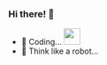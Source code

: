 
### Hi there! 👋 

- 🔭 Coding...    <img src="https://media.giphy.com/media/WUlplcMpOCEmTGBtBW/giphy.gif" width="30"> 
- 🌱 Think like a robot...
    
<!--
### Hi there 👋
**OceanWong1991/OceanWong1991** is a ✨ _special_ ✨ repository because its `README.md` (this file) appears on your GitHub profile.

Here are some ideas to get you started:

- 🔭 I’m currently working on ...
- 🌱 I’m currently learning ...
- 👯 I’m looking to collaborate on ...
- 🤔 I’m looking for help with ...
- 💬 Ask me about ...
- 📫 How to reach me: ...
- 😄 Pronouns: ...
- ⚡ Fun fact: ...  
-->


